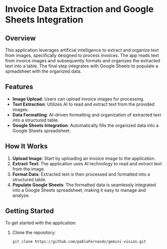 # Invoice Data Extraction and Google Sheets Integration

## Overview

This application leverages artificial intelligence to extract and organize text from images, specifically designed to process invoices. The app reads text from invoice images and subsequently formats and organizes the extracted text into a table. The final step integrates with Google Sheets to populate a spreadsheet with the organized data.

## Features

- **Image Upload**: Users can upload invoice images for processing.
- **Text Extraction**: Utilizes AI to read and extract text from the provided images.
- **Data Formatting**: AI-driven formatting and organization of extracted text into a structured table.
- **Google Sheets Integration**: Automatically fills the organized data into a Google Sheets spreadsheet.

## How It Works

1. **Upload Image**: Start by uploading an invoice image to the application.
2. **Extract Text**: The application uses AI technology to read and extract text from the image.
3. **Format Data**: Extracted text is then processed and formatted into a structured table.
4. **Populate Google Sheets**: The formatted data is seamlessly integrated into a Google Sheets spreadsheet, making it easy to manage and analyze.

## Getting Started

To get started with the application:

1. Clone the repository:
   ```bash
   git clone https://github.com/pabloFernands/gemini-vision.git
